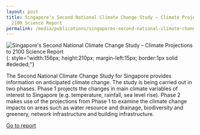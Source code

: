 ```yaml
---
layout: post
title: Singapore's Second National Climate Change Study – Climate Projections to
  2100 Science Report
permalink: /media/publications/singapores-second-national-climate-change-study-climate-projections-to-2100-science-report/
---
```

![Singapore's Second National Climate Change Study – Climate Projections to 2100 Science Report](/images/singapores-second-national-climate-change-study-climate-projections-to-2100-science-report.jpg "Singapore's Second National Climate Change Study – Climate Projections to 2100 Science Report"){: style="width:156px; height:210px; margin-left:15px; border:1px solid #ededed;"}

The Second National Climate Change Study for Singapore provides information on anticipated climate change. The study is being carried out in two phases. Phase 1 projects the changes in main climate variables of interest to Singapore (e.g. temperature, rainfall, sea level rise). Phase 2 makes use of the projections from Phase 1 to examine the climate change impacts on areas such as water resource and drainage, biodiversity and greenery, network infrastructure and building infrastructure.


[<a href="http://ccrs.weather.gov.sg/Publications-Second-National-Climate-Change-Study-Science-Reports" target="_blank">Go to report</a>](http://ccrs.weather.gov.sg/Publications-Second-National-Climate-Change-Study-Science-Reports)